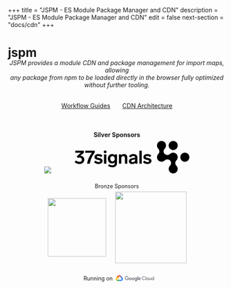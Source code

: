 +++
title = "JSPM - ES Module Package Manager and CDN"
description = "JSPM - ES Module Package Manager and CDN"
edit = false
next-section = "docs/cdn"
+++

<div class="logobox"></div>

<h1 class="biglogo">jspm</h1>

<!-- <p style="text-align: center; margin-top: -5em; margin-bottom: 2em; font-size: 0.9em; padding-left: 14.5em;"><em>&nbsp;</em></p> -->

<p style="text-align: center; margin-top: -1.5em"><em>
JSPM provides a module CDN and package management for import maps, allowing<br/>any package from npm to be loaded directly in the browser fully optimized without further tooling.
</em></p>

<br />

<div style="display: flex; justify-content: center; column-gap: 2em;">
  <a href="/docs/workflows" class="cta highlighted">Workflow Guides</a>
  <a href="/docs/cdn" class="cta">CDN Architecture</a>
</div>

<br />

<p style="margin-top: 2em; margin-bottom: -1em; line-height: 2em; font-weight:bold; text-align: center;">Silver Sponsors</p>
<p style="text-align: center">
<a href="https://teleporthq.io/"><img src="teleport_logo-v2_1.png" /></a>
<a href="https://37signals.com/"><svg style="margin-left: 50px" height="75" viewBox="0 0 1063 300" xmlns="http://www.w3.org/2000/svg"><path d="m883.34 287.739c-16.22-16.182-15.899-42.849 0-59.234 13.485-13.494 13.487-35.324 0-48.795-13.39-13.374-35.24-13.107-48.803 0-16.324 16.326-42.901 16.327-59.248 0-16.221-16.202-15.897-42.999.001-59.39 13.351-13.353 13.086-35.2951 0-48.8134-16.384-16.3668-16.385-42.857 0-59.2251 16.343-16.37627 42.926-16.37627 59.254.0056 16.225 16.1984 15.901 42.826-.008 59.2195-13.466 13.4839-13.466 35.3224.005 48.8134 13.395 13.361 35.245 13.098 48.799 0 16.344-16.347 43.025-16.351 59.352 0 16.248 16.186 15.929 42.988 0 59.39-13.465 13.467-13.472 35.303 0 48.801 16.412 16.341 16.42 42.885 0 59.234-16.32 16.341-43.005 16.341-59.352-.006zm59.345-275.4213c16.42 16.4115 16.42 42.9753.002 59.385-16.382 16.3955-42.991 16.3955-59.345.0052-16.454-16.402-16.445-42.9806 0-59.3841 16.362-16.43073 42.965-16.43072 59.343-.0061zm108.005 108.0003c16.41 16.411 16.41 42.98 0 59.39-16.38 16.395-42.99 16.39-59.348 0-16.454-16.402-16.445-42.981 0-59.384 16.358-16.431 42.968-16.431 59.348-.006zm-964.2515-30.3219v18.5909l-33.1261 28.732c21.4644.507 37.5204 13.69 37.5204 35.661 0 19.437-15.042 39.887-44.4499 39.887-15.887 0-28.9008-4.056-45.6329-15.549l10.9857-16.056c13.5209 8.451 22.8165 12.169 33.9712 12.169 14.0279 0 22.3094-8.113 22.3094-20.282 0-12.337-9.4646-19.267-23.4925-19.267-7.4365 0-11.8307 1.352-14.1969 2.197l-9.9716-13.69 38.7035-33.464h-52.0554v-18.9289zm13.1079 18.9289h61.3506c-20.281 27.042-39.548 65.07-44.45 101.069h25.521c5.577-38.704 24.507-77.576 45.126-102.928v-17.0699h-87.5476zm85.3986 38.873c0-14.704 12.845-27.042 36-27.042 14.535 0 25.013 3.38 37.182 13.521l-11.831 14.366c-10.478-8.113-17.07-10.141-25.858-10.141-8.789 0-14.535 3.549-14.535 8.62 0 5.37 5.171 6.51 18.531 9.454.515.113 1.042.229 1.581.348 23.662 5.24 33.464 11.493 33.464 27.549 0 16.563-13.521 28.225-37.013 28.225-15.887 0-27.718-3.887-41.746-16.394l12.676-14.197c12.676 10.31 19.436 12.845 29.577 12.845 8.619 0 15.042-3.211 15.042-9.127 0-6.564-7.661-8.214-18.572-10.564-.887-.191-1.796-.387-2.723-.59-24.338-5.409-31.775-11.493-31.775-26.873zm111.642-47.323c0 7.098-5.747 12.845-13.014 12.845-7.268 0-13.014-5.747-13.014-12.845 0-7.0986 5.746-12.845 13.014-12.845 7.267 0 13.014 5.7464 13.014 12.845zm-24 109.519v-86.365h21.971v86.365zm100.148-76.731c-5.239-7.775-13.689-12.507-26.365-12.507-21.803 0-38.028 17.746-38.028 43.605 0 26.028 16.225 43.605 38.028 43.605 11.661 0 19.774-4.226 25.182-10.986v6.929c0 15.211-9.295 20.958-21.126 20.958-9.972 0-17.915-3.042-30.084-10.31l-10.648 15.887c14.028 9.127 27.38 12.676 41.07 12.676 23.831 0 42.253-12.676 42.253-37.351v-82.14h-20.282zm-21.464 56.112c-12.507 0-20.788-10.141-20.788-25.014s8.281-24.845 20.788-24.845c12.169 0 20.957 9.972 20.957 24.845s-8.788 25.014-20.957 25.014zm106.233-68.619c-11.831 0-20.619 4.901-26.028 12.676v-9.803h-20.45v86.365h21.971v-52.056c0-10.816 7.268-18.253 17.408-18.253 10.479 0 16.056 6.423 16.056 17.746v52.563h21.972v-59.154c0-17.577-10.817-30.084-30.929-30.084zm86.796 0c-17.07 0-29.577 6.592-40.393 19.436l13.859 12.676c8.957-8.619 15.042-14.028 26.872-14.028 9.972 0 16.225 4.733 16.225 13.183v2.028l-20.281 3.718c-19.605 3.55-37.351 10.479-37.351 30.422 0 17.578 14.535 24.676 30.929 24.676 13.352 0 22.647-4.563 27.887-11.831v8.958h19.774v-58.309c0-18.253-12.676-30.929-37.521-30.929zm-6.422 74.534c-8.282 0-13.183-3.211-13.183-8.62 0-8.112 8.62-11.154 21.633-13.859l14.535-3.042v5.071c0 15.042-11.83 20.45-22.985 20.45zm62.29-105.2939v119.9979h21.971v-119.9979zm37.445 57.8019c0-14.704 12.845-27.042 36-27.042 14.535 0 25.013 3.38 37.182 13.521l-11.831 14.366c-10.478-8.113-17.07-10.141-25.858-10.141-8.789 0-14.535 3.549-14.535 8.62 0 5.37 5.171 6.51 18.531 9.454.515.113 1.042.229 1.581.348 23.662 5.24 33.464 11.493 33.464 27.549 0 16.563-13.521 28.225-37.013 28.225-15.887 0-27.718-3.887-41.746-16.394l12.676-14.197c12.676 10.31 19.436 12.845 29.577 12.845 8.619 0 15.042-3.211 15.042-9.127 0-6.564-7.661-8.214-18.572-10.564-.887-.191-1.796-.387-2.723-.59-24.338-5.409-31.775-11.493-31.775-26.873z"></path></svg></a>
</p>

<p style="margin-top: 1em; margin-bottom: 0em; line-height: 2em; text-align: center; clear:both; font-size: 0.9em">Bronze Sponsors</p>

<div style="display: flex; justify-content: center; align-items: center; gap: 1.5em">
  <a href="https://socket.dev/" style="display:block" target="_blank" style="display:block;"><img style="width:135px" src="socket-logo.png" /></a>
  <a href="https://framer.com/" style="display:block" target="_blank" style="display:block;"><img style="width:165px; " src="framer-logo.png" /></a>
</div>


<!-- <p style="line-height: 2em;font-weight:bold; text-align: center;">Used By</p>
<p style="text-align: center"></p> -->

<a style="display:block;padding-top:1em;width:20em;margin-left:auto;margin-right:auto;text-decoration:none;" href="https://cloud.google.com">
<p style="font-size:0.9em;line-height:1.5em;vertical-align:center;float:left; padding-left:5em">Running on</p>
<svg xmlns="http://www.w3.org/2000/svg" viewBox="0 0 181 28" style="height:1em;float:left;padding-left:0.5em;margin-top:1em;margin-right:2em;"><defs><style>.cls-1{fill:#ea4335;}.cls-2{fill:#4285f4;}.cls-3{fill:#34a853;}.cls-4{fill:#fbbc05;}.cls-5{fill:#5f6368;}</style></defs><path class="cls-1" d="M21.85,7.41l1,0,2.85-2.85.14-1.21A12.81,12.81,0,0,0,5,9.6a1.55,1.55,0,0,1,1-.06l5.7-.94s.29-.48.44-.45a7.11,7.11,0,0,1,9.73-.74Z"/><path class="cls-2" d="M29.76,9.6a12.84,12.84,0,0,0-3.87-6.24l-4,4A7.11,7.11,0,0,1,24.5,13v.71a3.56,3.56,0,1,1,0,7.12H17.38l-.71.72v4.27l.71.71H24.5A9.26,9.26,0,0,0,29.76,9.6Z"/><path class="cls-3" d="M10.25,26.49h7.12v-5.7H10.25a3.54,3.54,0,0,1-1.47-.32l-1,.31L4.91,23.63l-.25,1A9.21,9.21,0,0,0,10.25,26.49Z"/><path class="cls-4" d="M10.25,8A9.26,9.26,0,0,0,4.66,24.6l4.13-4.13a3.56,3.56,0,1,1,4.71-4.71l4.13-4.13A9.25,9.25,0,0,0,10.25,8Z"/><path class="cls-5" d="M52.79,22.51a9.11,9.11,0,0,1-6.6-2.71,8.8,8.8,0,0,1-2.77-6.52,8.81,8.81,0,0,1,2.77-6.52A9.11,9.11,0,0,1,52.79,4a8.84,8.84,0,0,1,6.33,2.55L57.34,8.36a6.41,6.41,0,0,0-4.55-1.8,6.34,6.34,0,0,0-4.7,2,6.53,6.53,0,0,0-1.93,4.75A6.53,6.53,0,0,0,48.09,18a6.71,6.71,0,0,0,9.36.11A5.32,5.32,0,0,0,58.82,15h-6V12.44h8.49A8.12,8.12,0,0,1,61.41,14a8,8,0,0,1-2.19,5.9A8.51,8.51,0,0,1,52.79,22.51Zm19.74-1.7a6.12,6.12,0,0,1-8.47,0,5.7,5.7,0,0,1-1.73-4.25,5.71,5.71,0,0,1,1.73-4.25,6.13,6.13,0,0,1,8.47,0,5.71,5.71,0,0,1,1.73,4.25A5.7,5.7,0,0,1,72.52,20.81Zm-6.6-1.67a3.24,3.24,0,0,0,4.73,0,3.56,3.56,0,0,0,1-2.58,3.57,3.57,0,0,0-1-2.59,3.29,3.29,0,0,0-4.75,0,3.57,3.57,0,0,0-1,2.59A3.56,3.56,0,0,0,65.92,19.14Zm19.62,1.67a6.12,6.12,0,0,1-8.47,0,5.7,5.7,0,0,1-1.73-4.25,5.71,5.71,0,0,1,1.73-4.25,6.12,6.12,0,0,1,8.47,0,5.71,5.71,0,0,1,1.73,4.25A5.7,5.7,0,0,1,85.55,20.81Zm-6.6-1.67a3.24,3.24,0,0,0,4.73,0,3.56,3.56,0,0,0,1-2.58,3.57,3.57,0,0,0-1-2.59,3.29,3.29,0,0,0-4.75,0,3.57,3.57,0,0,0-1,2.59A3.56,3.56,0,0,0,78.94,19.14Zm15.16,8.71a5.24,5.24,0,0,1-3.33-1.06,6.13,6.13,0,0,1-1.94-2.46l2.28-.95a3.84,3.84,0,0,0,1.13,1.49,2.85,2.85,0,0,0,1.87.63,3,3,0,0,0,2.33-.9A3.65,3.65,0,0,0,97.28,22v-.86h-.09a3.81,3.81,0,0,1-3.13,1.35,5.43,5.43,0,0,1-4-1.74,5.75,5.75,0,0,1-1.71-4.19,5.81,5.81,0,0,1,1.71-4.22,5.42,5.42,0,0,1,4-1.75A4.3,4.3,0,0,1,95.9,11a3.7,3.7,0,0,1,1.3.95h.09V11h2.48V21.65a6.21,6.21,0,0,1-1.59,4.65A5.6,5.6,0,0,1,94.11,27.85Zm.18-7.68a2.91,2.91,0,0,0,2.26-1,3.7,3.7,0,0,0,.91-2.56A3.78,3.78,0,0,0,96.55,14a2.9,2.9,0,0,0-2.26-1,3.09,3.09,0,0,0-2.34,1,3.65,3.65,0,0,0-1,2.59,3.58,3.58,0,0,0,1,2.56A3.1,3.1,0,0,0,94.29,20.17Zm9.89-15.5V22.15h-2.61V4.67Zm7.16,17.84a5.68,5.68,0,0,1-4.21-1.71,5.79,5.79,0,0,1-1.69-4.24,5.86,5.86,0,0,1,1.63-4.28,5.36,5.36,0,0,1,4-1.67,5.05,5.05,0,0,1,2,.39,4.71,4.71,0,0,1,1.53,1,7,7,0,0,1,1,1.21,7.15,7.15,0,0,1,.59,1.17l.27.68-8,3.29a3,3,0,0,0,2.88,1.8,3.41,3.41,0,0,0,2.93-1.65l2,1.35a6.59,6.59,0,0,1-1.92,1.82A5.44,5.44,0,0,1,111.34,22.51ZM108,16.38l5.32-2.21a1.84,1.84,0,0,0-.83-.91,2.71,2.71,0,0,0-1.37-.35,3.09,3.09,0,0,0-2.15.95A3.17,3.17,0,0,0,108,16.38Z"/><path class="cls-5" d="M130.13,22.51a8.24,8.24,0,0,1-8.38-8.43,8.24,8.24,0,0,1,8.38-8.43,7.46,7.46,0,0,1,5.93,2.64l-1.44,1.4a5.44,5.44,0,0,0-4.48-2.05,6.11,6.11,0,0,0-4.45,1.78,6.24,6.24,0,0,0-1.81,4.66,6.24,6.24,0,0,0,1.81,4.66,6.11,6.11,0,0,0,4.45,1.78,6.36,6.36,0,0,0,5-2.34l1.44,1.44a7.86,7.86,0,0,1-2.77,2.11A8.48,8.48,0,0,1,130.13,22.51Z"/><path class="cls-5" d="M140.45,22.15h-2.07V6h2.07Z"/><path class="cls-5" d="M143.83,12.43a5.79,5.79,0,0,1,8.16,0,5.85,5.85,0,0,1,1.6,4.2,5.85,5.85,0,0,1-1.6,4.2,5.79,5.79,0,0,1-8.16,0,5.85,5.85,0,0,1-1.6-4.2A5.85,5.85,0,0,1,143.83,12.43Zm1.54,7.1a3.49,3.49,0,0,0,5.07,0,4,4,0,0,0,1.07-2.9,4,4,0,0,0-1.07-2.9,3.49,3.49,0,0,0-5.07,0,4,4,0,0,0-1.07,2.9A4,4,0,0,0,145.38,19.52Z"/><path class="cls-5" d="M165.06,22.15h-2V20.62H163A3.85,3.85,0,0,1,161.54,22a4.08,4.08,0,0,1-2.05.55,3.89,3.89,0,0,1-3.14-1.26,5,5,0,0,1-1.07-3.38V11.11h2.07v6.42q0,3.09,2.73,3.09a2.54,2.54,0,0,0,2.1-1,3.77,3.77,0,0,0,.81-2.39V11.11h2.07Z"/><path class="cls-5" d="M172.09,22.51a4.86,4.86,0,0,1-3.7-1.69,6,6,0,0,1-1.55-4.19,6,6,0,0,1,1.55-4.19,4.86,4.86,0,0,1,3.7-1.69,4.69,4.69,0,0,1,2.26.54,3.83,3.83,0,0,1,1.5,1.35h.09l-.09-1.53V6h2.07V22.15h-2V20.62h-.09a3.83,3.83,0,0,1-1.5,1.35A4.69,4.69,0,0,1,172.09,22.51Zm.34-1.89a3.3,3.3,0,0,0,2.49-1.08,4.05,4.05,0,0,0,1-2.91,4.05,4.05,0,0,0-1-2.91,3.38,3.38,0,0,0-5,0,4,4,0,0,0-1,2.9,4,4,0,0,0,1,2.9A3.3,3.3,0,0,0,172.43,20.62Z"/></svg>
</a>
